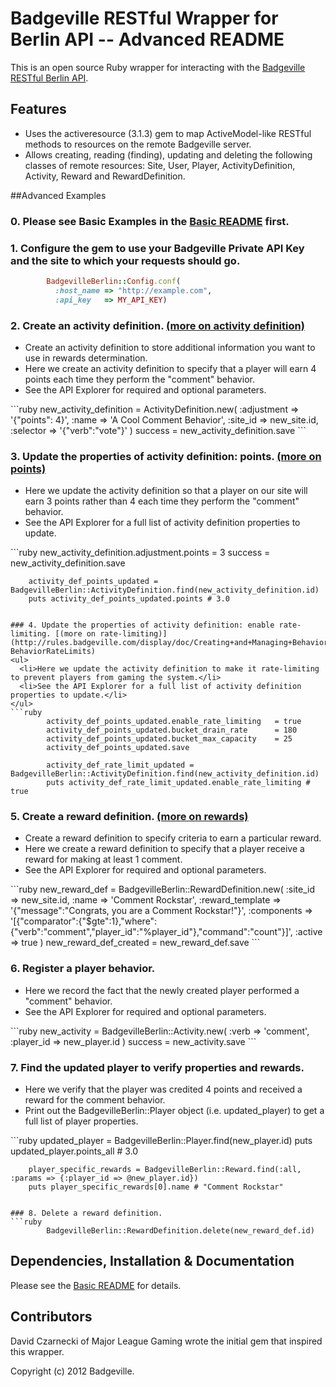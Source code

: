 # Badgeville RESTful Wrapper for Berlin API -- Advanced README

This is an open source Ruby wrapper for interacting with the [Badgeville RESTful Berlin API](http://rules.badgeville.com/display/doc/2.0+Core+API+Documentation).


## Features
* Uses the activeresource (3.1.3) gem to map ActiveModel-like RESTful methods to resources on the remote Badgeville server.
* Allows creating, reading (finding), updating and deleting the following classes of remote resources: Site, User, Player, ActivityDefinition, Activity, Reward and RewardDefinition.

##Advanced Examples


### 0. Please see Basic Examples in the [Basic README](https://github.com/badgeville/badgeville-ruby/blob/alpha/README.markdown) first.


### 1. Configure the gem to use your Badgeville Private API Key and the site to which your requests should go.
```ruby
        BadgevilleBerlin::Config.conf(
          :host_name => "http://example.com",
          :api_key   => MY_API_KEY)
```

### 2. Create an activity definition. [(more on activity definition)](http://rules.badgeville.com/display/doc/Creating+and+Managing+Behaviors#CreatingandManagingBehaviors-CreatingAdvancedBehaviors)
<ul>
  <li>Create an activity definition to store additional information you want to use in rewards determination.</li>
  <li>Here we create an activity definition to specify that a player will earn 4 points each time they perform the "comment" behavior.</li>
  <li>See the API Explorer for required and optional parameters.</li>
</ul>
```ruby
        new_activity_definition = ActivityDefinition.new(
          :adjustment => '{"points": 4}',
          :name => 'A Cool Comment Behavior',
          :site_id => new_site.id,
          :selector => '{"verb":"vote"}' )
        success = new_activity_definition.save
```

### 3. Update the properties of activity definition: points. [(more on points)](http://rules.badgeville.com/display/doc/Creating+and+Managing+Behaviors#CreatingandManagingBehaviors-CreatingSimpleBehaviors)
<ul>
  <li>Here we update the activity definition so that a player on our site will earn 3 points rather than 4 each time they perform the "comment" behavior.
  </li>
  <li>See the API Explorer for a full list of activity definition properties to update.</li>
</ul>
```ruby
        new_activity_definition.adjustment.points = 3
        success = new_activity_definition.save

        activity_def_points_updated = BadgevilleBerlin::ActivityDefinition.find(new_activity_definition.id)
        puts activity_def_points_updated.points # 3.0
```

### 4. Update the properties of activity definition: enable rate-limiting. [(more on rate-limiting)](http://rules.badgeville.com/display/doc/Creating+and+Managing+Behaviors#CreatingandManagingBehaviors-BehaviorRateLimits)
<ul>
  <li>Here we update the activity definition to make it rate-limiting to prevent players from gaming the system.</li>
  <li>See the API Explorer for a full list of activity definition properties to update.</li>
</ul>
```ruby
        activity_def_points_updated.enable_rate_limiting   = true
        activity_def_points_updated.bucket_drain_rate      = 180
        activity_def_points_updated.bucket_max_capacity    = 25
        activity_def_points_updated.save

        activity_def_rate_limit_updated = BadgevilleBerlin::ActivityDefinition.find(new_activity_definition.id)
        puts activity_def_rate_limit_updated.enable_rate_limiting # true
```

### 5. Create a reward definition. [(more on rewards)](http://rules.badgeville.com/display/doc/Creating+and+Managing+DGE+Rewards)
<ul>
  <li>Create a reward definition to specify criteria to earn a particular reward.</li>
  <li>Here we create a reward definition to specify that a player receive a reward for making at least 1 comment.</li>
  <li>See the API Explorer for required and optional parameters.</li>
</ul>
```ruby
        new_reward_def = BadgevilleBerlin::RewardDefinition.new(
          :site_id          => new_site.id,
          :name             => 'Comment Rockstar',
          :reward_template  => '{"message":"Congrats, you are a Comment Rockstar!"}',
          :components       => '[{"comparator":{"$gte":1},"where":{"verb":"comment","player_id":"%player_id"},"command":"count"}]',
          :active           => true )
        new_reward_def_created = new_reward_def.save
```

### 6. Register a player behavior.
<ul>
  <li>Here we record the fact that the newly created player performed a "comment" behavior.</li>
  <li>See the API Explorer for required and optional parameters.</li>
</ul>
```ruby
        new_activity = BadgevilleBerlin::Activity.new(
          :verb      => 'comment',
          :player_id => new_player.id )
        success = new_activity.save
```

### 7. Find the updated player to verify properties and rewards.
<ul>
  <li>Here we verify that the player was credited 4 points and received a reward for the comment behavior.</li>
  <li>Print out the BadgevilleBerlin::Player object (i.e. updated_player) to get a full list of player properties.</li>
</ul>
```ruby
        updated_player = BadgevilleBerlin::Player.find(new_player.id)
        puts updated_player.points_all # 3.0

        player_specific_rewards = BadgevilleBerlin::Reward.find(:all, :params => {:player_id => @new_player.id})
        puts player_specific_rewards[0].name # "Comment Rockstar"

```

### 8. Delete a reward definition.
```ruby
        BadgevilleBerlin::RewardDefinition.delete(new_reward_def.id)
```
## Dependencies, Installation & Documentation
Please see the [Basic README](https://github.com/badgeville/badgeville-ruby/blob/alpha/README.markdown) for details.

## Contributors
David Czarnecki of Major League Gaming wrote the initial gem that inspired this wrapper.


Copyright (c) 2012 Badgeville.